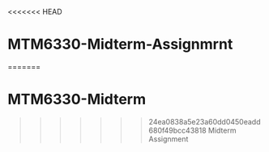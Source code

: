 <<<<<<< HEAD
# MTM6330-Midterm-Assignmrnt
=======
# MTM6330-Midterm
>>>>>>> 24ea0838a5e23a60dd0450eadd680f49bcc43818
Midterm Assignment
